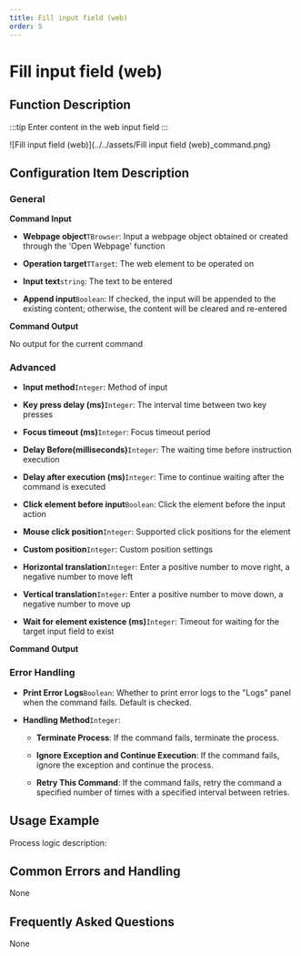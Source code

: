 ```yaml
---
title: Fill input field (web)
order: 5
---
```


# Fill input field (web)

## Function Description

:::tip 
Enter content in the web input field
:::

![Fill input field (web)](../../assets/Fill input field (web)_command.png)

## Configuration Item Description

### General

**Command Input**

- **Webpage object**`TBrowser`: Input a webpage object obtained or created through the 'Open Webpage' function

- **Operation target**`TTarget`: The web element to be operated on

- **Input text**`string`: The text to be entered

- **Append input**`Boolean`: If checked, the input will be appended to the existing content; otherwise, the content will be cleared and re-entered


**Command Output**

No output for the current command

### Advanced

- **Input method**`Integer`: Method of input

- **Key press delay (ms)**`Integer`: The interval time between two key presses

- **Focus timeout (ms)**`Integer`: Focus timeout period

- **Delay Before(milliseconds)**`Integer`: The waiting time before instruction execution

- **Delay after execution (ms)**`Integer`: Time to continue waiting after the command is executed

- **Click element before input**`Boolean`: Click the element before the input action

- **Mouse click position**`Integer`: Supported click positions for the element

- **Custom position**`Integer`: Custom position settings

- **Horizontal translation**`Integer`: Enter a positive number to move right, a negative number to move left

- **Vertical translation**`Integer`: Enter a positive number to move down, a negative number to move up

- **Wait for element existence (ms)**`Integer`: Timeout for waiting for the target input field to exist


**Command Output**

### Error Handling

- **Print Error Logs**`Boolean`: Whether to print error logs to the "Logs" panel when the command fails. Default is checked. 

- **Handling Method**`Integer`:

    - **Terminate Process**: If the command fails, terminate the process.

    - **Ignore Exception and Continue Execution**: If the command fails, ignore the exception and continue the process.

    - **Retry This Command**: If the command fails, retry the command a specified number of times with a specified interval between retries.

## Usage Example

Process logic description:

## Common Errors and Handling

None

## Frequently Asked Questions

None

